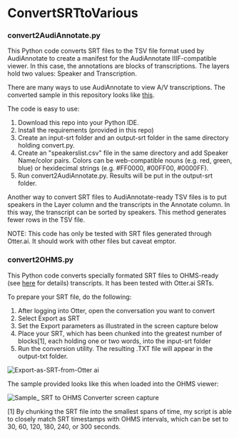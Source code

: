 # ConvertSRTtoVarious

### convert2AudiAnnotate.py
This Python code converts SRT files to the TSV file format used by AudiAnnotate to create a manifest for the AudiAnnotate IIIF-compatible viewer. In this case, the annotations are blocks of transcriptions. The layers hold two values: Speaker and Transcription.

There are many ways to use AudiAnnotate to view A/V transcriptions. The converted sample in this repository looks like [this](https://kevinhegg.github.io/sample-conversion/simple-srt-to-tsv-conversion-example).

The code is easy to use:
1. Download this repo into your Python IDE.
2. Install the requirements (provided in this repo)
3. Create an input-srt folder and an output-srt folder in the same directory holding convert.py.
4. Create an "speakerslist.csv" file in the same directory and add Speaker Name/color pairs. Colors can be web-compatible nouns (e.g. red, green, blue) or hexidecimal strings (e.g. #FF0000, #00FF00, #0000FF).
5. Run convert2AudiAnnotate.py. Results will be put in the output-srt folder.

Another way to convert SRT files to AudiAnnotate-ready TSV files is to put speakers in the Layer column and the transcripts in the Annotate column. In this way, the transcript can be sorted by speakers. This method generates fewer rows in the TSV file.

NOTE: This code has only be tested with SRT files generated through Otter.ai. It should work with other files but caveat emptor.

### convert2OHMS.py
This Python code converts specially formated SRT files to OHMS-ready (see [here](https://www.oralhistoryonline.org/) for details) transcripts. It has been tested with Otter.ai SRTs.

To prepare your SRT file, do the following:
1. After logging into Otter, open the conversation you want to convert
2. Select Export as SRT
3. Set the Export parameters as illustrated in the screen capture below
4. Place your SRT, which has been chunked into the greatest number of blocks[1], each holding one or two words, into the input-srt folder
5. Run the conversion utility. The resulting .TXT file will appear in the output-txt folder.

![Export-as-SRT-from-Otter ai](https://user-images.githubusercontent.com/1427371/164727949-5ea43d58-c75c-4782-9a54-2e7760c2caa2.png)

The sample provided looks like this when loaded into the OHMS viewer:

![Sample_ SRT to OHMS Converter screen capture](https://user-images.githubusercontent.com/1427371/164777618-823cca9d-e0e9-4e92-a1bc-af8a9391f81a.png)



[1] By chunking the SRT file into the smallest spans of time, my script is able to closely match SRT timestamps with OHMS intervals, which can be set to 30, 60, 120, 180, 240, or 300 seconds.
